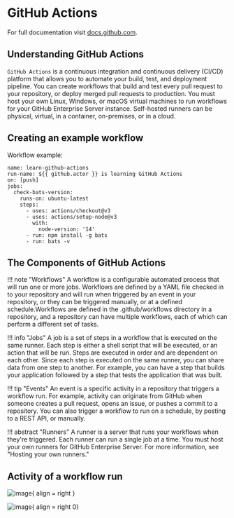 # GitHub Actions

For full documentation visit [docs.github.com](https://docs.github.com/en).

## Understanding GitHub Actions 

`GitHub Actions` is a continuous integration and continuous delivery (CI/CD) platform that allows you to automate your build, test, and deployment pipeline. You can create workflows that build and test every pull request to your repository, or deploy merged pull requests to production.
You must host your own Linux, Windows, or macOS virtual machines to run workflows for your GitHub Enterprise Server instance. Self-hosted runners can be physical, virtual, in a container, on-premises, or in a cloud.
    

## Creating an example workflow

Workflow example:

```
name: learn-github-actions
run-name: ${{ github.actor }} is learning GitHub Actions
on: [push]
jobs:
  check-bats-version:
    runs-on: ubuntu-latest
    steps:
      - uses: actions/checkout@v3
      - uses: actions/setup-node@v3
        with:
          node-version: '14'
      - run: npm install -g bats
      - run: bats -v
```

## The Components of GitHub Actions

!!! note "Workflows"
    A workflow is a configurable automated process that will run one or more jobs. Workflows are defined by a YAML file checked in to your repository and will run when triggered by an event in your repository, or they can be triggered manually, or at a defined schedule.Workflows are defined in the .github/workflows directory in a repository, and a repository can have multiple workflows, each of which can perform a different set of tasks.

!!! info "Jobs"
    A job is a set of steps in a workflow that is executed on the same runner. Each step is either a shell script that will be executed, or an action that will be run. Steps are executed in order and are dependent on each other. Since each step is executed on the same runner, you can share data from one step to another. For example, you can have a step that builds your application followed by a step that tests the application that was built.

!!! tip "Events"
    An event is a specific activity in a repository that triggers a workflow run. For example, activity can originate from GitHub when someone creates a pull request, opens an issue, or pushes a commit to a repository. You can also trigger a workflow to run on a schedule, by posting to a REST API, or manually.

!!! abstract "Runners"
    A runner is a server that runs your workflows when they're triggered. Each runner can run a single job at a time. You must host your own runners for GitHub Enterprise Server. For more information, see "Hosting your own runners."

## Activity of a workflow run

![image](https://docs.github.com/assets/cb-21779/mw-1440/images/help/repository/actions-tab.webp){ align = right }

![image](https://docs.github.com/assets/cb-40551/mw-1440/images/help/actions/superlinter-workflow-sidebar.webp){ align = right 0}



